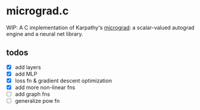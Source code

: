 # micrograd.c

WIP: A C implementation of Karpathy's [micrograd](https://github.com/karpathy/micrograd): a scalar-valued autograd engine and a neural net library.

## todos
- [x] add layers
- [x] add MLP
- [x] loss fn & gradient descent optimization
- [x] add more non-linear fns
- [ ] add graph fns
- [ ] generalize pow fn